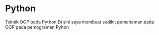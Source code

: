 # Python
Teknik OOP pada Python
Di sini saya membuat sedikit pemahaman pada OOP pada pemograman Pyhon
